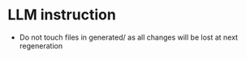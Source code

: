 # LLM instruction

- Do not touch files in generated/ as all changes will be lost at next regeneration
